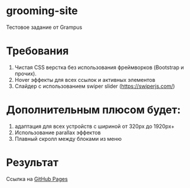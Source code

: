 # grooming-site
Тестовое задание от Grampus

# Требования
1) Чистая CSS верстка без использования фреймворков (Bootstrap и прочих).
2) Hover эффекты для всех ссылок и активных элементов
3) Слайдер с использованием swiper slider (https://swiperjs.com/)

# Дополнительным плюсом будет:
1) адаптация для всех устройств c шириной от 320px до 1920px+
2) Использование parallax эффектов
3) Плавный скролл между блоками из меню

# Результат
Ссылка на [GitHub Pages](https://waldo33.github.io/grooming-site/)
